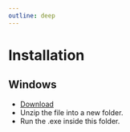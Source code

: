 ```yaml
---
outline: deep
---
```


# Installation

## Windows

- [Download](https://github.com/tom-mohr/particle-life-app/releases/latest/download/particle-life-app.zip)
- Unzip the file into a new folder.
- Run the .exe inside this folder.

